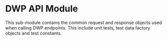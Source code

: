 # DWP API Module

This sub-module contains the common request and response objects used when calling DWP 
endpoints. 
This include unit tests, test data factory objects and test constants.
